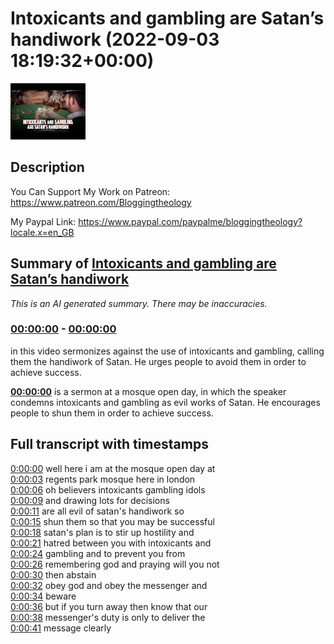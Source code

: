 # Intoxicants and gambling are Satan’s handiwork (2022-09-03 18:19:32+00:00)

![alt Intoxicants and gambling are Satan’s handiwork](7Yy0dnQUe0U.jpg "Intoxicants and gambling are Satan’s handiwork")

## Description

You Can Support My Work on Patreon:
https://www.patreon.com/Bloggingtheology

My Paypal Link: 
https://www.paypal.com/paypalme/bloggingtheology?locale.x=en_GB

## Summary of [Intoxicants and gambling are Satan’s handiwork](https://www.youtube.com/watch?v=7Yy0dnQUe0U)


*This is an AI generated summary. There may be inaccuracies. [](/)*

### [00:00:00](https://www.youtube.com/watch?v=7Yy0dnQUe0U&t=0) - [00:00:00](https://www.youtube.com/watch?v=7Yy0dnQUe0U&t=0)

in this video sermonizes against the use of intoxicants and gambling, calling them the handiwork of Satan. He urges people to avoid them in order to achieve success.

**[00:00:00](https://www.youtube.com/watch?v=7Yy0dnQUe0U&t=0)**  is a sermon at a mosque open day, in which the speaker condemns intoxicants and gambling as evil works of Satan. He encourages people to shun them in order to achieve success.

## Full transcript with timestamps

[0:00:00](https://youtu.be/7Yy0dnQUe0U?t=0) well here i am at the mosque open day at  
[0:00:03](https://youtu.be/7Yy0dnQUe0U?t=3) regents park mosque here in london  
[0:00:06](https://youtu.be/7Yy0dnQUe0U?t=6) oh believers intoxicants gambling idols  
[0:00:09](https://youtu.be/7Yy0dnQUe0U?t=9) and drawing lots for decisions  
[0:00:11](https://youtu.be/7Yy0dnQUe0U?t=11) are all evil of satan's handiwork so  
[0:00:15](https://youtu.be/7Yy0dnQUe0U?t=15) shun them so that you may be successful  
[0:00:18](https://youtu.be/7Yy0dnQUe0U?t=18) satan's plan is to stir up hostility and  
[0:00:21](https://youtu.be/7Yy0dnQUe0U?t=21) hatred between you with intoxicants and  
[0:00:24](https://youtu.be/7Yy0dnQUe0U?t=24) gambling and to prevent you from  
[0:00:26](https://youtu.be/7Yy0dnQUe0U?t=26) remembering god and praying will you not  
[0:00:30](https://youtu.be/7Yy0dnQUe0U?t=30) then abstain  
[0:00:32](https://youtu.be/7Yy0dnQUe0U?t=32) obey god and obey the messenger and  
[0:00:34](https://youtu.be/7Yy0dnQUe0U?t=34) beware  
[0:00:36](https://youtu.be/7Yy0dnQUe0U?t=36) but if you turn away then know that our  
[0:00:38](https://youtu.be/7Yy0dnQUe0U?t=38) messenger's duty is only to deliver the  
[0:00:41](https://youtu.be/7Yy0dnQUe0U?t=41) message clearly  
